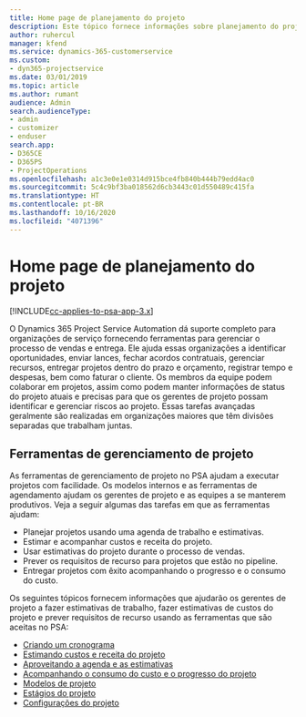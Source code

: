 ```yaml
---
title: Home page de planejamento do projeto
description: Este tópico fornece informações sobre planejamento do projeto.
author: ruhercul
manager: kfend
ms.service: dynamics-365-customerservice
ms.custom:
- dyn365-projectservice
ms.date: 03/01/2019
ms.topic: article
ms.author: rumant
audience: Admin
search.audienceType:
- admin
- customizer
- enduser
search.app:
- D365CE
- D365PS
- ProjectOperations
ms.openlocfilehash: a1c3e0e1e0314d915bce4fb840b444b79edd4ac0
ms.sourcegitcommit: 5c4c9bf3ba018562d6cb3443c01d550489c415fa
ms.translationtype: HT
ms.contentlocale: pt-BR
ms.lasthandoff: 10/16/2020
ms.locfileid: "4071396"
---
```

# <a name="project-planning-home-page"></a>Home page de planejamento do projeto

[!INCLUDE[cc-applies-to-psa-app-3.x](../includes/cc-applies-to-psa-app-3x.md)]

O Dynamics 365 Project Service Automation dá suporte completo para organizações de serviço fornecendo ferramentas para gerenciar o processo de vendas e entrega. Ele ajuda essas organizações a identificar oportunidades, enviar lances, fechar acordos contratuais, gerenciar recursos, entregar projetos dentro do prazo e orçamento, registrar tempo e despesas, bem como faturar o cliente. Os membros da equipe podem colaborar em projetos, assim como podem manter informações de status do projeto atuais e precisas para que os gerentes de projeto possam identificar e gerenciar riscos ao projeto. Essas tarefas avançadas geralmente são realizadas em organizações maiores que têm divisões separadas que trabalham juntas.

## <a name="project-management-tools"></a>Ferramentas de gerenciamento de projeto

As ferramentas de gerenciamento de projeto no PSA ajudam a executar projetos com facilidade. Os modelos internos e as ferramentas de agendamento ajudam os gerentes de projeto e as equipes a se manterem produtivos. Veja a seguir algumas das tarefas em que as ferramentas ajudam:

- Planejar projetos usando uma agenda de trabalho e estimativas.
- Estimar e acompanhar custos e receita do projeto.
- Usar estimativas do projeto durante o processo de vendas.
- Prever os requisitos de recurso para projetos que estão no pipeline.
- Entregar projetos com êxito acompanhando o progresso e o consumo do custo.

Os seguintes tópicos fornecem informações que ajudarão os gerentes de projeto a fazer estimativas de trabalho, fazer estimativas de custos do projeto e prever requisitos de recurso usando as ferramentas que são aceitas no PSA:

- [Criando um cronograma](project-creating.md)
- [Estimando custos e receita do projeto](project-estimating.md)
- [Aproveitando a agenda e as estimativas](project-leveraging.md)
- [Acompanhando o consumo do custo e o progresso do projeto](project-tracking.md)
- [Modelos de projeto](project-templates.md)
- [Estágios do projeto](project-stages.md)
- [Configurações do projeto](project-settings.md)
